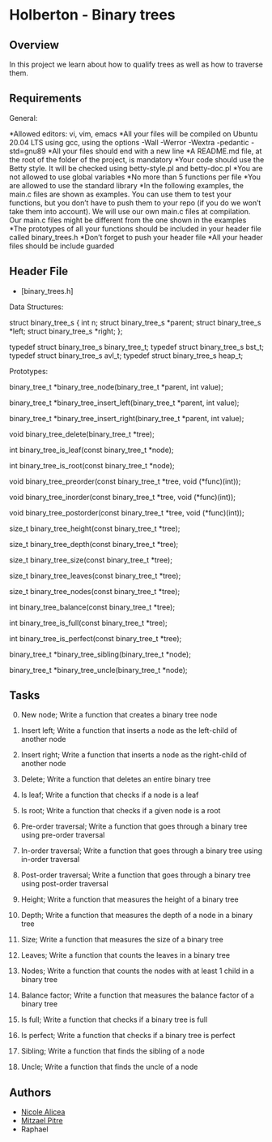 # Holberton - Binary trees

## Overview

In this project we learn about how to qualify trees as well as how to traverse them.

## Requirements

General:

*Allowed editors: vi, vim, emacs
*All your files will be compiled on Ubuntu 20.04 LTS using gcc, using the options -Wall -Werror -Wextra -pedantic -std=gnu89
*All your files should end with a new line
*A README.md file, at the root of the folder of the project, is mandatory
*Your code should use the Betty style. It will be checked using betty-style.pl and betty-doc.pl
*You are not allowed to use global variables
*No more than 5 functions per file
*You are allowed to use the standard library
*In the following examples, the main.c files are shown as examples. You can use them to test your functions, but you don’t have to push them to your repo (if you do we won’t take them into account). We will use our own main.c files at compilation. Our main.c files might be different from the one shown in the examples
*The prototypes of all your functions should be included in your header file called binary_trees.h
*Don’t forget to push your header file
*All your header files should be include guarded

## Header File

* [binary_trees.h]

Data Structures:

struct binary_tree_s
{
    int n;
    struct binary_tree_s *parent;
    struct binary_tree_s *left;
    struct binary_tree_s *right;
};

typedef struct binary_tree_s binary_tree_t;
typedef struct binary_tree_s bst_t;
typedef struct binary_tree_s avl_t;
typedef struct binary_tree_s heap_t;

Prototypes:

binary_tree_t *binary_tree_node(binary_tree_t *parent, int value);

binary_tree_t *binary_tree_insert_left(binary_tree_t *parent, int value);

binary_tree_t *binary_tree_insert_right(binary_tree_t *parent, int value);

void binary_tree_delete(binary_tree_t *tree);

int binary_tree_is_leaf(const binary_tree_t *node);

int binary_tree_is_root(const binary_tree_t *node);

void binary_tree_preorder(const binary_tree_t *tree, void (*func)(int));

void binary_tree_inorder(const binary_tree_t *tree, void (*func)(int));

void binary_tree_postorder(const binary_tree_t *tree, void (*func)(int));

size_t binary_tree_height(const binary_tree_t *tree);

size_t binary_tree_depth(const binary_tree_t *tree);

size_t binary_tree_size(const binary_tree_t *tree);

size_t binary_tree_leaves(const binary_tree_t *tree);

size_t binary_tree_nodes(const binary_tree_t *tree);

int binary_tree_balance(const binary_tree_t *tree);

int binary_tree_is_full(const binary_tree_t *tree);

int binary_tree_is_perfect(const binary_tree_t *tree);

binary_tree_t *binary_tree_sibling(binary_tree_t *node);

binary_tree_t *binary_tree_uncle(binary_tree_t *node);

## Tasks

0. New node;
Write a function that creates a binary tree node

1. Insert left;
Write a function that inserts a node as the left-child of another node

2. Insert right;
Write a function that inserts a node as the right-child of another node

3. Delete;
Write a function that deletes an entire binary tree

4. Is leaf;
Write a function that checks if a node is a leaf

5. Is root;
Write a function that checks if a given node is a root

6. Pre-order traversal;
Write a function that goes through a binary tree using pre-order traversal

7. In-order traversal;
Write a function that goes through a binary tree using in-order traversal

8. Post-order traversal;
Write a function that goes through a binary tree using post-order traversal

9. Height;
Write a function that measures the height of a binary tree

10. Depth;
Write a function that measures the depth of a node in a binary tree

11. Size;
Write a function that measures the size of a binary tree

12. Leaves;
Write a function that counts the leaves in a binary tree

13. Nodes;
Write a function that counts the nodes with at least 1 child in a binary tree

14. Balance factor;
Write a function that measures the balance factor of a binary tree

15. Is full;
Write a function that checks if a binary tree is full

16. Is perfect;
Write a function that checks if a binary tree is perfect

17. Sibling;
Write a function that finds the sibling of a node

18. Uncle;
Write a function that finds the uncle of a node

## Authors

- [Nicole Alicea](https://github.com/Nicole-Alicea)
- [Mitzael Pitre](https://github.com/MitzaelPitre)
- Raphael
